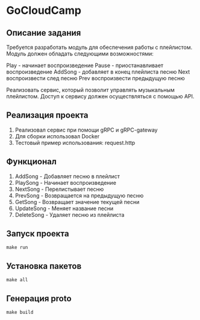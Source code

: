 # GoCloudCamp

## Описание задания

Требуется разработать модуль для обеспечения работы с плейлистом. Модуль должен обладать следующими возможностями:

Play - начинает воспроизведение
Pause - приостанавливает воспроизведение
AddSong - добавляет в конец плейлиста песню
Next воспроизвести след песню
Prev воспроизвести предыдущую песню

Реализовать сервис, который позволит управлять музыкальным плейлистом. Доступ к сервису должен осуществляться с помощью API.

## Реализация проекта

1. Реализовал сервис при помощи gRPC и gRPC-gateway
2. Для сборки использовал Docker
3. Тестовый пример использования: request.http

## Функционал

1. AddSong - Добавляет песню в плейлист
2. PlaySong - Начинает воспроизведение
3. NextSong - Перелистывает песню
4. PrevSong - Возвращается на предыдущую песню
5. GetSong - Возвращает значение текущей песни
6. UpdateSong - Меняет название песни
7. DeleteSong - Удаляет песню из плейлиста

## Запуск проекта

<pre><code>make run</code></pre>

## Установка пакетов

<pre><code>make all</code></pre>

## Генерация proto

<pre><code>make build</code></pre>

